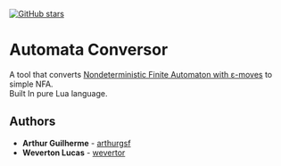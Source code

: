 [![GitHub stars](https://img.shields.io/github/stars/arthurgsf/Automata-Conversor.svg)](https://github.com/arthurgsf/Automata-Conversor/stargazers)
# Automata Conversor

A tool that converts [Nondeterministic Finite Automaton with ε-moves](https://en.wikipedia.org/wiki/Nondeterministic_finite_automaton) to simple NFA.  
Built In pure Lua language.

## Authors

* **Arthur Guilherme** - [arthurgsf](https://github.com/arthurgsf)
* **Weverton Lucas** - [wevertor](https://github.com/wevertor)
